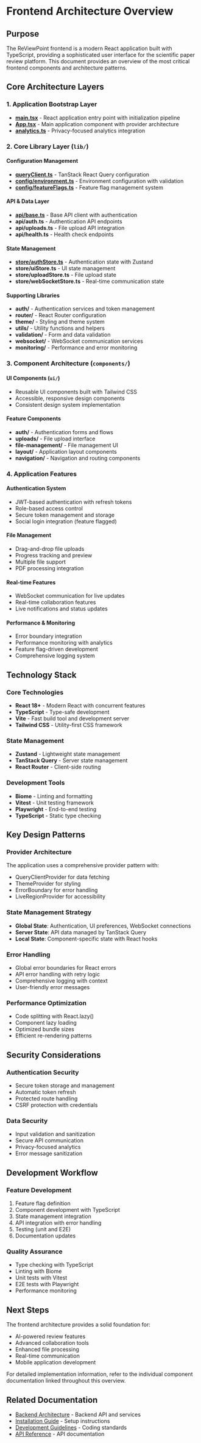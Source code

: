 # Frontend Architecture Overview

## Purpose

The ReViewPoint frontend is a modern React application built with TypeScript, providing a sophisticated user interface for the scientific paper review platform. This document provides an overview of the most critical frontend components and architecture patterns.

## Core Architecture Layers

### 1. Application Bootstrap Layer

- **[main.tsx](src/main.tsx.md)** - React application entry point with initialization pipeline
- **[App.tsx](src/App.tsx.md)** - Main application component with provider architecture
- **[analytics.ts](src/analytics.ts.md)** - Privacy-focused analytics integration

### 2. Core Library Layer (`lib/`)

#### Configuration Management

- **[queryClient.ts](src/lib/queryClient.ts.md)** - TanStack React Query configuration
- **[config/environment.ts](src/lib/config/environment.ts.md)** - Environment configuration with validation
- **[config/featureFlags.ts](src/lib/config/featureFlags.ts.md)** - Feature flag management system

#### API & Data Layer

- **[api/base.ts](src/lib/api/base.ts.md)** - Base API client with authentication
- **api/auth.ts** - Authentication API endpoints
- **api/uploads.ts** - File upload API integration
- **api/health.ts** - Health check endpoints

#### State Management

- **[store/authStore.ts](src/lib/store/authStore.ts.md)** - Authentication state with Zustand
- **store/uiStore.ts** - UI state management
- **store/uploadStore.ts** - File upload state
- **store/webSocketStore.ts** - Real-time communication state

#### Supporting Libraries

- **auth/** - Authentication services and token management
- **router/** - React Router configuration
- **theme/** - Styling and theme system
- **utils/** - Utility functions and helpers
- **validation/** - Form and data validation
- **websocket/** - WebSocket communication services
- **monitoring/** - Performance and error monitoring

### 3. Component Architecture (`components/`)

#### UI Components (`ui/`)

- Reusable UI components built with Tailwind CSS
- Accessible, responsive design components
- Consistent design system implementation

#### Feature Components

- **auth/** - Authentication forms and flows
- **uploads/** - File upload interface
- **file-management/** - File management UI
- **layout/** - Application layout components
- **navigation/** - Navigation and routing components

### 4. Application Features

#### Authentication System

- JWT-based authentication with refresh tokens
- Role-based access control
- Secure token management and storage
- Social login integration (feature flagged)

#### File Management

- Drag-and-drop file uploads
- Progress tracking and preview
- Multiple file support
- PDF processing integration

#### Real-time Features

- WebSocket communication for live updates
- Real-time collaboration features
- Live notifications and status updates

#### Performance & Monitoring

- Error boundary integration
- Performance monitoring with analytics
- Feature flag-driven development
- Comprehensive logging system

## Technology Stack

### Core Technologies

- **React 18+** - Modern React with concurrent features
- **TypeScript** - Type-safe development
- **Vite** - Fast build tool and development server
- **Tailwind CSS** - Utility-first CSS framework

### State Management

- **Zustand** - Lightweight state management
- **TanStack Query** - Server state management
- **React Router** - Client-side routing

### Development Tools

- **Biome** - Linting and formatting
- **Vitest** - Unit testing framework
- **Playwright** - End-to-end testing
- **TypeScript** - Static type checking

## Key Design Patterns

### Provider Architecture

The application uses a comprehensive provider pattern with:

- QueryClientProvider for data fetching
- ThemeProvider for styling
- ErrorBoundary for error handling
- LiveRegionProvider for accessibility

### State Management Strategy

- **Global State**: Authentication, UI preferences, WebSocket connections
- **Server State**: API data managed by TanStack Query
- **Local State**: Component-specific state with React hooks

### Error Handling

- Global error boundaries for React errors
- API error handling with retry logic
- Comprehensive logging with context
- User-friendly error messages

### Performance Optimization

- Code splitting with React.lazy()
- Component lazy loading
- Optimized bundle sizes
- Efficient re-rendering patterns

## Security Considerations

### Authentication Security

- Secure token storage and management
- Automatic token refresh
- Protected route handling
- CSRF protection with credentials

### Data Security

- Input validation and sanitization
- Secure API communication
- Privacy-focused analytics
- Error message sanitization

## Development Workflow

### Feature Development

1. Feature flag definition
2. Component development with TypeScript
3. State management integration
4. API integration with error handling
5. Testing (unit and E2E)
6. Documentation updates

### Quality Assurance

- Type checking with TypeScript
- Linting with Biome
- Unit tests with Vitest
- E2E tests with Playwright
- Performance monitoring

## Next Steps

The frontend architecture provides a solid foundation for:

- AI-powered review features
- Advanced collaboration tools
- Enhanced file processing
- Real-time communication
- Mobile application development

For detailed implementation information, refer to the individual component documentation linked throughout this overview.

## Related Documentation

- [Backend Architecture](../backend/README.md) - Backend API and services
- [Installation Guide](../../installation.md) - Setup instructions
- [Development Guidelines](../../resources/guidelines.md) - Coding standards
- [API Reference](../../resources/api-reference.md) - API documentation
